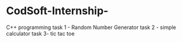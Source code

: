 # CodSoft-Internship-
C++ programming 
task 1 - Random Number Generator 
task 2 - simple calculator 
task 3- tic tac toe
